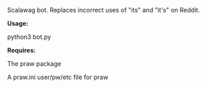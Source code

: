 Scalawag bot.  Replaces incorrect uses of "its" and "it's" on Reddit.

**Usage:**

python3 bot.py

**Requires:**

The praw package

A praw.ini user/pw/etc file for praw
